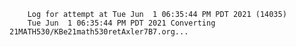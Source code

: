         Log for attempt at Tue Jun  1 06:35:44 PM PDT 2021 (14035)
        Tue Jun  1 06:35:44 PM PDT 2021 Converting 21MATH530/KBe21math530retAxler7B7.org...
